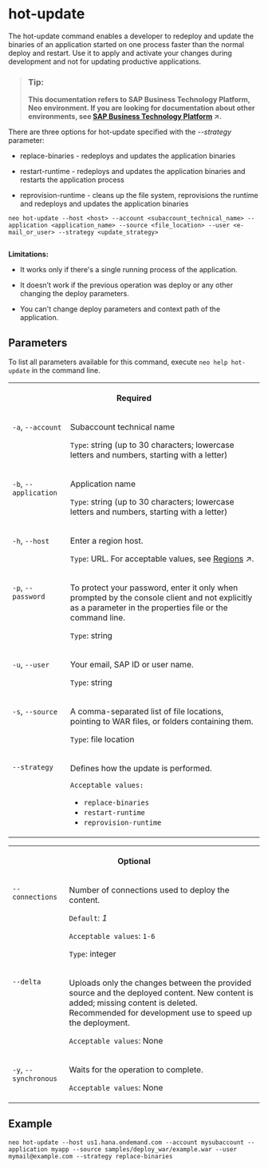 <!-- loio7ae6493455844b4ab993c1a1b69595fa -->

# hot-update

The hot-update command enables a developer to redeploy and update the binaries of an application started on one process faster than the normal deploy and restart. Use it to apply and activate your changes during development and not for updating productive applications.



> ### Tip:  
> **This documentation refers to SAP Business Technology Platform, Neo environment. If you are looking for documentation about other environments, see [SAP Business Technology Platform](https://help.sap.com/viewer/65de2977205c403bbc107264b8eccf4b/Cloud/en-US/6a2c1ab5a31b4ed9a2ce17a5329e1dd8.html "SAP Business Technology Platform (SAP BTP) is an integrated offering comprised of four technology portfolios: database and data management, application development and integration, analytics, and intelligent technologies. The platform offers users the ability to turn data into business value, compose end-to-end business processes, and build and extend SAP applications quickly.") :arrow_upper_right:.**



There are three options for hot-update specified with the *\--strategy* parameter:

-   replace-binaries - redeploys and updates the application binaries

-   restart-runtime - redeploys and updates the application binaries and restarts the application process

-   reprovision-runtime - cleans up the file system, reprovisions the runtime and redeploys and updates the application binaries


```
neo hot-update --host <host> --account <subaccount_technical_name> --application <application_name> --source <file_location> --user <e-mail_or_user> --strategy <update_strategy>
  
```

**Limitations:**

-   It works only if there's a single running process of the application.

-   It doesn’t work if the previous operation was deploy or any other changing the deploy parameters.

-   You can't change deploy parameters and context path of the application.




## Parameters

To list all parameters available for this command, execute `neo help hot-update` in the command line.


<table>
<tr>
<th valign="top" colspan="2">

Required



</th>
</tr>
<tr>
<td valign="top">

`-a`, `--account`



</td>
<td valign="top">

Subaccount technical name

`Type`: string \(up to 30 characters; lowercase letters and numbers, starting with a letter\)



</td>
</tr>
<tr>
<td valign="top">

`-b`, `--application` 



</td>
<td valign="top">

Application name

 `Type`: string \(up to 30 characters; lowercase letters and numbers, starting with a letter\)



</td>
</tr>
<tr>
<td valign="top">

`-h`, `--host`



</td>
<td valign="top">

Enter a region host.

`Type`: URL. For acceptable values, see [Regions](https://help.sap.com/viewer/65de2977205c403bbc107264b8eccf4b/Cloud/en-US/350356d1dc314d3199dca15bd2ab9b0e.html "You can deploy applications in different regions. Each region represents a geographical location (for example, Europe, US East) where applications, data, or services are hosted.") :arrow_upper_right:.



</td>
</tr>
<tr>
<td valign="top">

`-p`, `--password`



</td>
<td valign="top">

To protect your password, enter it only when prompted by the console client and not explicitly as a parameter in the properties file or the command line.

`Type`: string



</td>
</tr>
<tr>
<td valign="top">

`-u`, `--user`



</td>
<td valign="top">

Your email, SAP ID or user name.

`Type`: string



</td>
</tr>
<tr>
<td valign="top">

`-s`, `--source`



</td>
<td valign="top">

A comma-separated list of file locations, pointing to WAR files, or folders containing them.

`Type`: file location



</td>
</tr>
<tr>
<td valign="top">

`--strategy`



</td>
<td valign="top">

Defines how the update is performed.

`Acceptable values:`

-   `replace-binaries`
-   `restart-runtime`
-   `reprovision-runtime`



</td>
</tr>
</table>


<table>
<tr>
<th valign="top" colspan="2">

Optional



</th>
</tr>
<tr>
<td valign="top">

`--connections`



</td>
<td valign="top">

Number of connections used to deploy the content.

`Default`: *1*

`Acceptable values`: `1-6`

`Type`: integer



</td>
</tr>
<tr>
<td valign="top">

 `--delta` 



</td>
<td valign="top">

Uploads only the changes between the provided source and the deployed content. New content is added; missing content is deleted. Recommended for development use to speed up the deployment.

`Acceptable values`: None



</td>
</tr>
<tr>
<td valign="top">

 `-y`, `--synchronous`



</td>
<td valign="top">

Waits for the operation to complete.

`Acceptable values`: None



</td>
</tr>
</table>



## Example

```
neo hot-update --host us1.hana.ondemand.com --account mysubaccount --application myapp --source samples/deploy_war/example.war --user mymail@example.com --strategy replace-binaries
```

